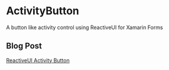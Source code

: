 # ActivityButton
A button like activity control using ReactiveUI for Xamarin Forms

## Blog Post
[ReactiveUI Activity Button](https://rodneylittlesii.com/posts/topic/reactive-ui-activity-button)
